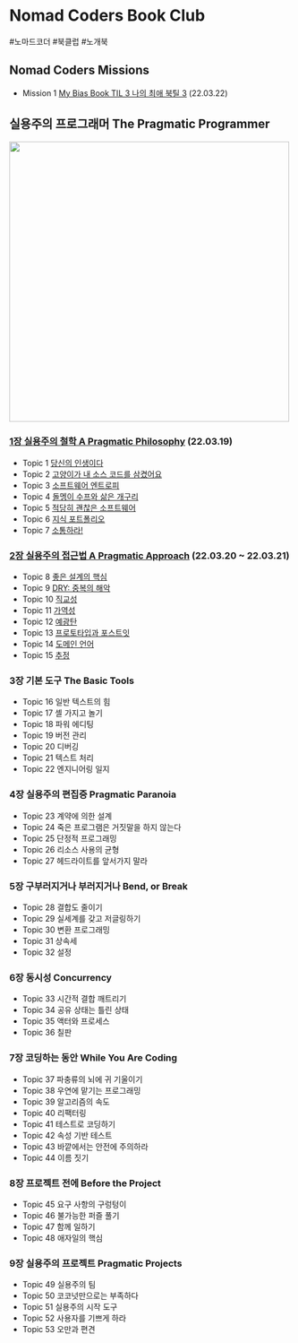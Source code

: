 # Nomad Coders Book Club

#노마드코더 #북클럽 #노개북

## Nomad Coders Missions

- Mission 1 [My Bias Book TIL 3 나의 최애 북틸 3](/missions/mission-1.md) (22.03.22)

## 실용주의 프로그래머 The Pragmatic Programmer

<img src="https://user-images.githubusercontent.com/75408145/158797746-325b540f-8899-490f-b013-a90908fa5b15.png" width="500" />

### [1장 실용주의 철학 A Pragmatic Philosophy](/1-a-pragmaitc-philosophy/overview.md) (22.03.19)

- Topic 1 [당신의 인생이다](/1-a-pragmaitc-philosophy/topic1.md)
- Topic 2 [고양이가 내 소스 코드를 삼켰어요](/1-a-pragmaitc-philosophy/topic2.md)
- Topic 3 [소프트웨어 엔트로피](/1-a-pragmaitc-philosophy/topic3.md)
- Topic 4 [돌멩이 수프와 삶은 개구리](/1-a-pragmaitc-philosophy/topic4.md)
- Topic 5 [적당히 괜찮은 소프트웨어](/1-a-pragmaitc-philosophy/topic5.md)
- Topic 6 [지식 포트폴리오](/1-a-pragmaitc-philosophy/topic6.md)
- Topic 7 [소통하라!](/1-a-pragmaitc-philosophy/topic7.md)

### [2장 실용주의 접근법 A Pragmatic Approach](/2-a-pragmatic-approach/overview.md) (22.03.20 ~ 22.03.21)

- Topic 8 [좋은 설계의 핵심](/2-a-pragmatic-approach/topic8.md)
- Topic 9 [DRY: 중복의 해악](/2-a-pragmatic-approach/topic9.md)
- Topic 10 [직교성](/2-a-pragmatic-approach/topic10.md)
- Topic 11 [가역성](/2-a-pragmatic-approach/topic11.md)
- Topic 12 [예광탄](/2-a-pragmatic-approach/topic12.md)
- Topic 13 [프로토타입과 포스트잇](/2-a-pragmatic-approach/topic13.md)
- Topic 14 [도메인 언어](/2-a-pragmatic-approach/topic14.md)
- Topic 15 [추정](/2-a-pragmatic-approach/topic15.md)

### 3장 기본 도구 The Basic Tools

- Topic 16 일반 텍스트의 힘
- Topic 17 셸 가지고 놀기
- Topic 18 파워 에디팅
- Topic 19 버전 관리
- Topic 20 디버깅
- Topic 21 텍스트 처리
- Topic 22 엔지니어링 일지

### 4장 실용주의 편집증 Pragmatic Paranoia

- Topic 23 계약에 의한 설계
- Topic 24 죽은 프로그램은 거짓말을 하지 않는다
- Topic 25 단정적 프로그래밍
- Topic 26 리소스 사용의 균형
- Topic 27 헤드라이트를 앞서가지 말라

### 5장 구부러지거나 부러지거나 Bend, or Break

- Topic 28 결합도 줄이기
- Topic 29 실세계를 갖고 저글링하기
- Topic 30 변환 프로그래밍
- Topic 31 상속세
- Topic 32 설정

### 6장 동시성 Concurrency

- Topic 33 시간적 결합 깨트리기
- Topic 34 공유 상태는 틀린 상태
- Topic 35 액터와 프로세스
- Topic 36 칠판

### 7장 코딩하는 동안 While You Are Coding

- Topic 37 파충류의 뇌에 귀 기울이기
- Topic 38 우연에 맡기는 프로그래밍
- Topic 39 알고리즘의 속도
- Topic 40 리팩터링
- Topic 41 테스트로 코딩하기
- Topic 42 속성 기반 테스트
- Topic 43 바깥에서는 안전에 주의하라
- Topic 44 이름 짓기

### 8장 프로젝트 전에 Before the Project

- Topic 45 요구 사항의 구렁텅이
- Topic 46 불가능한 퍼즐 풀기
- Topic 47 함께 일하기
- Topic 48 애자일의 핵심

### 9장 실용주의 프로젝트 Pragmatic Projects

- Topic 49 실용주의 팀
- Topic 50 코코넛만으로는 부족하다
- Topic 51 실용주의 시작 도구
- Topic 52 사용자를 기쁘게 하라
- Topic 53 오만과 편견
